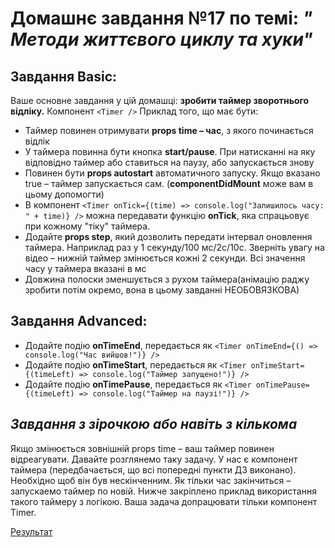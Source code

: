 # Домашнє завдання №17 по темі: *" Методи життєвого циклу та хуки"*

## Завдання Basic:
Ваше основне завдання у цій домашці: **зробити таймер зворотнього відліку.**
Компонент `<Timer />` Приклад того, що має бути:
- Таймер повинен отримувати **props time – час**, з якого починається відлік
- У таймера повинна бути кнопка **start/pause**. При натисканні на яку відповідно таймер або ставиться на паузу, або запускається знову
- Повинен бути **props autostart** автоматичного запуску. Якщо вказано true – таймер запускається сам. (**componentDidMount** може вам в цьому допомогти)
- В компонент `<Timer onTick={(time) => console.log("Залишилось часу: " + time)} />` можна передавати функцію **onTick**, яка спрацьовує при кожному "тіку" таймера.
- Додайте **props step**, який дозволить передати інтервал оновлення таймера. Наприклад раз у 1 секунду/100 мс/2с/10с. Зверніть увагу на відео – нижній таймер змінюється кожні 2 секунди. Всі значення часу у таймера вказані в мс
- Довжина полоски зменшується з рухом таймера(анімацію раджу зробити потім окремо, вона в цьому завданні НЕОБОВЯЗКОВА)

## Завдання Advanced:
- Додайте подію **onTimeEnd**, передається як `<Timer onTimeEnd={() => console.log("Час вийшов!")} />`
- Додайте подію **onTimeStart**, передається як `<Timer onTimeStart={(timeLeft) => console.log("Таймер запущено!")} />`
- Додайте подію **onTimePause**, передається як `<Timer onTimePause={(timeLeft) => console.log("Таймер на паузі!")} />`
## *Завдання з зірочкою або навіть з кількома*
Якщо змінюється зовнішній props time – ваш таймер повинен відреагувати.
Давайте розглянемо таку задачу.
У нас є компонент таймера (передбачається, що всі попередні пункти ДЗ виконано). Необхідно щоб він був нескінченним. Як тільки час закінчиться – запускаемо таймер по новій. Нижче закріплено приклад використання такого таймеру з логікою. Ваша задача допрацювати тільки компонент Timer.

[Результат](https://contactsbookcursor.netlify.app/)